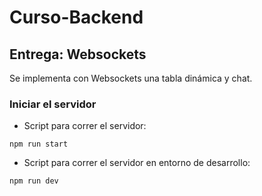 # Curso-Backend
## Entrega: Websockets

Se implementa con Websockets una tabla dinámica y chat.
### Iniciar el servidor

* Script para correr el servidor:

`npm run start`

* Script para correr el servidor en entorno de desarrollo:

`npm run dev`

